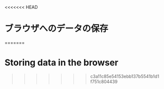 
<<<<<<< HEAD
# ブラウザへのデータの保存
=======
# Storing data in the browser
>>>>>>> c3a11c85e54153ebb137b5541b1d1f751c804439

